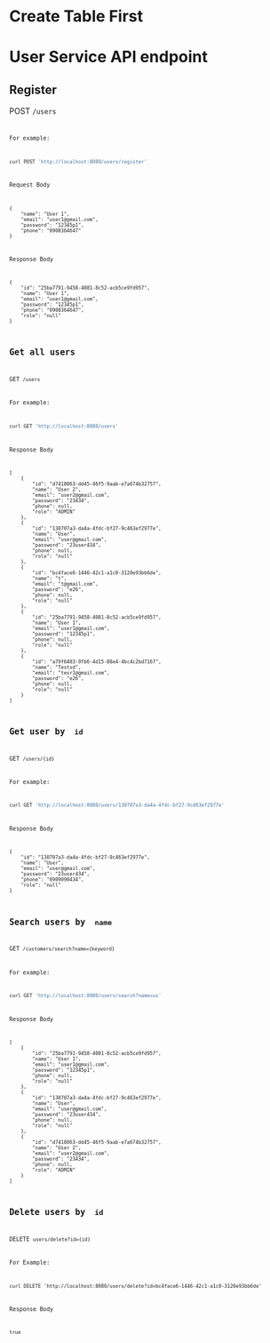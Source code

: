 # Create Table First



# User Service API endpoint
## Register
POST <code>/users<code>

For example:
```sh
curl POST 'http://localhost:8080/users/register'

```
Request Body
```shell
{
    "name": "User 1",
    "email": "user1@gmail.com",
    "password": "12345p1",
    "phone": "0908364647"
}
```
Response Body
```shell
{
    "id": "25ba7791-9458-4081-8c52-acb5ce9fd957",
    "name": "User 1",
    "email": "user1@gmail.com",
    "password": "12345p1",
    "phone": "0908364647",
    "role": "null"
}
```

## Get all users
GET <code>/users</code>

For example:
```sh
curl GET 'http://localhost:8080/users'
```
Response Body
```
[
    {
        "id": "d7418063-dd45-46f5-9aab-e7a674b32757",
        "name": "User 2",
        "email": "user2@gmail.com",
        "password": "23434",
        "phone": null,
        "role": "ADMIN"
    },
    {
        "id": "130707a3-da4a-4fdc-bf27-9c463ef2977e",
        "name": "User",
        "email": "user@gmail.com",
        "password": "23user434",
        "phone": null,
        "role": "null"
    },
    {
        "id": "bc4face6-1446-42c1-a1c0-3120e93bb6de",
        "name": "t",
        "email": "t@gmail.com",
        "password": "e26",
        "phone": null,
        "role": "null"
    },
    {
        "id": "25ba7791-9458-4081-8c52-acb5ce9fd957",
        "name": "User 1",
        "email": "user1@gmail.com",
        "password": "12345p1",
        "phone": null,
        "role": "null"
    },
    {
        "id": "a79f6483-9fb6-4d15-88e4-4bc4c2bd7167",
        "name": "Testsd",
        "email": "tesr1@gmail.com",
        "password": "e26",
        "phone": null,
        "role": "null"
    }
]
```

## Get user by <code> id </code>
GET <code>/users/{id}</code>

For example:
```sh
curl GET 'http://localhost:8080/users/130707a3-da4a-4fdc-bf27-9c463ef2977e'
```
Response Body
```
{
    "id": "130707a3-da4a-4fdc-bf27-9c463ef2977e",
    "name": "User",
    "email": "user@gmail.com",
    "password": "23user434",
    "phone": "0909090434",
    "role": "null"
}
```

## Search users by <code> name </code>
GET <code>/customers/search?name={keyword}</code>

For example:
```sh
curl GET 'http://localhost:8080/users/search?name=us'
```

Response Body
```
[
    {
        "id": "25ba7791-9458-4081-8c52-acb5ce9fd957",
        "name": "User 1",
        "email": "user1@gmail.com",
        "password": "12345p1",
        "phone": null,
        "role": "null"
    },
    {
        "id": "130707a3-da4a-4fdc-bf27-9c463ef2977e",
        "name": "User",
        "email": "user@gmail.com",
        "password": "23user434",
        "phone": null,
        "role": "null"
    },
    {
        "id": "d7418063-dd45-46f5-9aab-e7a674b32757",
        "name": "User 2",
        "email": "user2@gmail.com",
        "password": "23434",
        "phone": null,
        "role": "ADMIN"
    }
]
```

## Delete users by <code> id </code>
DELETE <code>users/delete?id={id}</code>

For Example:
```shell
curl DELETE 'http://localhost:8080/users/delete?id=bc4face6-1446-42c1-a1c0-3120e93bb6de'
```
Response Body
```
true
```

